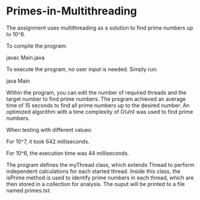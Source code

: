 # Primes-in-Multithreading
The assignment uses multithreading as a solution to find prime numbers up to 10^8.

To compile the program:

javac Main.java

To execute the program, no user input is needed. Simply run:

java Main

Within the program, you can edit the number of required threads and the target number to find prime numbers. 
The program achieved an average time of 15 seconds to find all prime numbers up to the desired number. 
An optimized algorithm with a time complexity of O(√n) was used to find prime numbers.

When testing with different values:

For 10^7, it took 642 milliseconds.

For 10^6, the execution time was 44 milliseconds.

The program defines the myThread class, which extends Thread to perform independent calculations for each started thread. Inside this class, the isPrime method is used to identify prime numbers in each thread, which are then stored in a collection for analysis. The ouput will be printed to a file named primes.txt.
